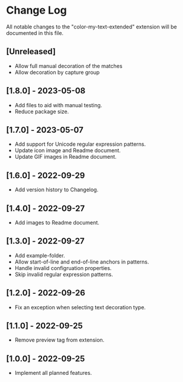 # Change Log

All notable changes to the "color-my-text-extended" extension will be documented in this file.

## [Unreleased]

- Allow full manual decoration of the matches
- Allow decoration by capture group

## [1.8.0] - 2023-05-08

- Add files to aid with manual testing.
- Reduce package size.

## [1.7.0] - 2023-05-07

- Add support for Unicode regular expression patterns.
- Update icon image and Readme document.
- Update GIF images in Readme document.

## [1.6.0] - 2022-09-29

- Add version history to Changelog.

## [1.4.0] - 2022-09-27

- Add images to Readme document.

## [1.3.0] - 2022-09-27

- Add example-folder.
- Allow start-of-line and end-of-line anchors in patterns.
- Handle invalid configruation properties.
- Skip invalid regular expression patterns.

## [1.2.0] - 2022-09-26

- Fix an exception when selecting text decoration type.

## [1.1.0] - 2022-09-25

- Remove preview tag from extension.

## [1.0.0] - 2022-09-25

- Implement all planned features.
